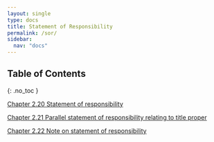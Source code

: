 ```yaml
---
layout: single
type: docs
title: Statement of Responsibility
permalink: /sor/
sidebar:
  nav: "docs"
---
```


## Table of Contents
{: .no_toc }

[Chapter 2.20 Statement of responsibility](/DCRMR/docs/sor/Statement-of-responsibility/)

[Chapter 2.21 Parallel statement of responsibility relating to title proper](/DCRMR/docs/Parallel-statement-of-responsibility-relating-to-title-proper/)

[Chapter 2.22 Note on statement of responsibility](/DCRMR/docs/Note-on-statement-of-responsibility/)